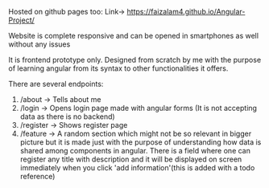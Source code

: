 Hosted on github pages too:
Link-> https://faizalam4.github.io/Angular-Project/

Website is complete responsive and can be opened in smartphones as well without any issues


It is frontend prototype only. Designed from scratch by me with the purpose of learning angular 
from its syntax to other functionalities it offers. 


There are several endpoints:

1. /about -> Tells about me
2. /login -> Opens login page made with angular forms (It is not accepting data as there is no backend)
3. /register -> Shows register page
4. /feature ->  A random section which might not be so relevant in bigger picture but it is made just with
                the purpose of understanding how data is shared among components in angular.
                There is a field where one can register any title with description and it will be displayed
                on screen immediately when you click 'add information'(this is added with a todo reference)
